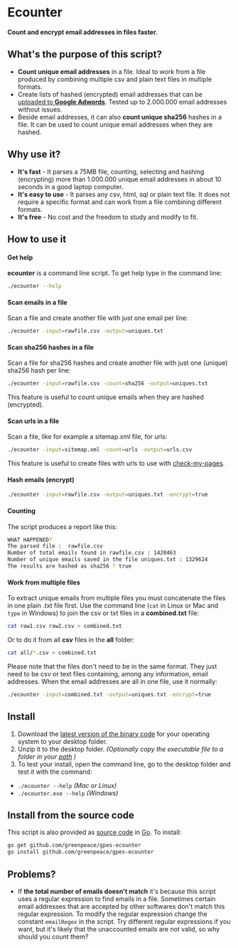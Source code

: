 # Ecounter

**Count and encrypt email addresses in files faster.**

## What's the purpose of this script?

* **Count unique email addresses** in a file. Ideal to work from a file produced by combining multiple csv and plain text files in multiple formats.
* Create lists of hashed (encrypted) email addresses that can be [uploaded to **Google Adwords**](https://support.google.com/adwords/answer/6276125?hl=en). Tested up to 2.000.000 email addresses without issues.
* Beside email addresses, it can also **count unique sha256** hashes in a file. It can be used to count unique email addresses when they are hashed.

## Why use it?

* **It's fast** - It parses a 75MB file, counting, selecting and hashing (encrypting) more than 1.000.000 unique email addresses in about 10 seconds in a good laptop computer.
* **It's easy to use** - It parses any csv, html, sql or plain text file. It does not require a specific format and can work from a file combining different formats.
* **It's free** -  No cost and the freedom to study and modify to fit.

## How to use it

#### Get help

**ecounter** is a command line script. To get help type in the command line:

```bash
./ecounter --help
```

#### Scan emails in a file

Scan a file and create another file with just one email per line:

```bash
./ecounter -input=rawfile.csv -output=uniques.txt
```

#### Scan sha256 hashes in a file

Scan a file for sha256 hashes and create another file with just one (unique) sha256 hash per line:

```bash
./ecounter -input=rawfile.csv -count=sha256 -output=uniques.txt
```

This feature is useful to count unique emails when they are hashed (encrypted).

#### Scan urls in a file

Scan a file, like for example a sitemap.xml file, for urls:

```bash
./ecounter -input=sitemap.xml -count=urls -output=urls.csv
```

This feature is useful to create files with urls to use with [check-my-pages](https://github.com/greenpeace/check-my-pages).

#### Hash emails (encrypt)

```bash
./ecounter -input=rawfile.csv -output=uniques.txt -encrypt=true
```

#### Counting

The script produces a report like this:

```bash
WHAT HAPPENED?
The parsed file :  rawfile.csv
Number of total emails found in rawfile.csv : 1420463
Number of unique emails saved in the file uniques.txt : 1329624
The results are hashed as sha256 ? true
```

#### Work from multiple files

To extract unique emails from multiple files you must concatenate the files in one plain .txt file first. Use the command line (`cat` in Linux or Mac and `type` in Windows) to join the csv or txt files in a **combined.txt** file:

```bash
cat raw1.csv raw2.csv > combined.txt 
```

Or to do it from all **csv** files in the **all** folder:

```bash
cat all/*.csv > combined.txt
```

Please note that the files don't need to be in the same format. They just need to be csv or text files containing, among any information, email addresses. When the email addresses are all in one file, use it normally:

```bash
./ecounter -input=combined.txt -output=uniques.txt -encrypt=true
```

## Install

1. Download the [latest version of the binary code](https://github.com/greenpeace/gpes-ecounter/releases) for your operating system to your desktop folder.
1. Unzip it to the desktop folder. *(Optionally copy the executable file to a folder in your [path](https://goo.gl/oLzTGw) )*
1. To test your install, open the command line, go to the desktop folder and test it with the command: 

* `./ecounter --help` *(Mac or Linux)*
* `./ecounter.exe --help` *(Windows)*

## Install from the source code

This script is also provided as [source code](https://github.com/greenpeace/gpes-ecounter/) in [Go](https://golang.org/dl/). To install:

```bash
go get github.com/greenpeace/gpes-ecounter
go install github.com/greenpeace/gpes-ecounter
```

## Problems?

* If **the total number of emails doesn't match** it's because this script uses a regular expression to find emails in a file. Sometimes certain email addresses that are accepted by other softwares don't match this regular expression. To modify the regular expression change the constant `emailRegex` in the script. Try different regular expressions if you want, but it's likely that the unaccounted emails are not valid, so why should you count them?
